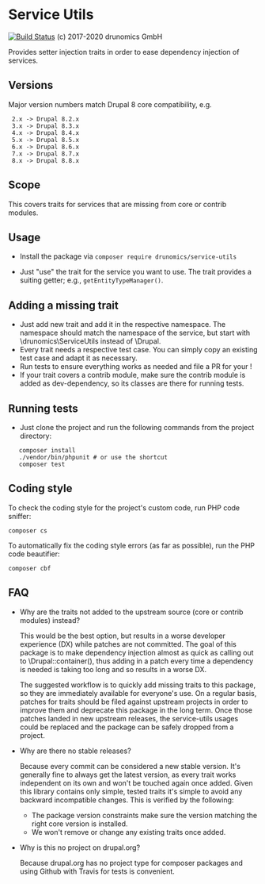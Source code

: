 # Service Utils
[![Build Status](https://api.travis-ci.org/drunomics/service-utils.svg?branch=2.x)](https://travis-ci.org/drunomics/service-utils)
(c) 2017-2020 drunomics GmbH

Provides setter injection traits in order to ease dependency injection of
services.

## Versions

Major version numbers match Drupal 8 core compatibility, e.g.

     2.x -> Drupal 8.2.x
     3.x -> Drupal 8.3.x
     4.x -> Drupal 8.4.x
     5.x -> Drupal 8.5.x
     6.x -> Drupal 8.6.x
     7.x -> Drupal 8.7.x
     8.x -> Drupal 8.8.x

## Scope

This covers traits for services that are missing from core or contrib modules.

## Usage

 - Install the package via `composer require drunomics/service-utils`

 - Just "use" the trait for the service you want to use. The trait provides a 
   suiting getter; e.g., `getEntityTypeManager()`.
 
## Adding a missing trait

 - Just add new trait and add it in the respective namespace. The namespace
   should match the namespace of the service, but start with
   \drunomics\ServiceUtils instead of \Drupal.
 - Every trait needs a respective test case. You can simply copy an existing
   test case and adapt it as necessary.
 - Run tests to ensure everything works as needed and file a PR for your !
 - If your trait covers a contrib module, make sure the contrib module is added
   as dev-dependency, so its classes are there for running tests.
   
## Running tests
 - Just clone the project and run the following commands from the project
   directory:
```
   composer install
   ./vendor/bin/phpunit # or use the shortcut
   composer test
```

## Coding style

To check the coding style for the project's custom code, run PHP code sniffer:
    
    composer cs
    
To automatically fix the coding style errors (as far as possible), run the PHP
code beautifier:

    composer cbf

## FAQ

 - Why are the traits not added to the upstream source (core or contrib modules)
   instead?
   
   This would be the best option, but results in a worse developer experience
   (DX) while patches are not committed. The goal of this package is to make
   dependency injection almost as quick as calling out to \Drupal::container(),
   thus adding in a patch every time a dependency is needed is taking too long
   and so results in a worse DX.

   The suggested workflow is to quickly add missing traits to this package, so
   they are immediately available for everyone's use. On a regular basis,
   patches for traits should be filed against upstream projects in order to
   improve them and deprecate this package in the long term. Once those patches
   landed in new upstream releases, the service-utils usages could be replaced
   and the package can be safely dropped from a project.
   
 - Why are there no stable releases?
 
   Because every commit can be considered a new stable version. It's generally
   fine to always get the latest version, as every trait works independent on
   its own and won't be touched again once added.
   Given this library contains only simple, tested traits it's simple to avoid
   any backward incompatible changes. This is verified by the following:
   
    - The package version constraints make sure the version matching the right
      core version is installed.
    - We won't remove or change any existing traits once added.

 - Why is this no project on drupal.org?
 
   Because drupal.org has no project type for composer packages and using Github
   with Travis for tests is convenient.
